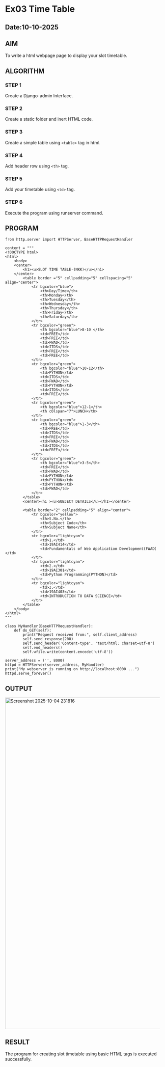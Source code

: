 # Ex03 Time Table
## Date:10-10-2025

## AIM
To write a html webpage page to display your slot timetable.

## ALGORITHM
### STEP 1
Create a Django-admin Interface.

### STEP 2
Create a static folder and inert HTML code.

### STEP 3
Create a simple table using ```<table>``` tag in html.

### STEP 4
Add header row using ```<th>``` tag.

### STEP 5
Add your timetable using ```<td>``` tag.

### STEP 6
Execute the program using runserver command.

## PROGRAM
```
from http.server import HTTPServer, BaseHTTPRequestHandler

content = """
<!DOCTYPE html>
<html>
    <body>
    <center>
        <h1><u>SLOT TIME TABLE-(NKK)</u></h1>
    </center>
        <table border ="5" cellpadding="5" cellspacing="5" align="center">
            <tr bgcolor="blue">
                <th>Day/Time</th>
                <th>Monday</th>
                <th>Tuesday</th>
                <th>Wednesday</th>
                <th>Thursday</th>
                <th>Friday</th>
                <th>Saturday</th>
            </tr>
            <tr bgcolor="green">
                <th bgcolor="blue">8-10 </th>
                <td>FREE</td>
                <td>FREE</td>
                <td>FWAD</td>
                <td>ITDS</td>
                <td>FREE</td>
                <td>FREE</td>
            </tr>
            <tr bgcolor="green">
                <th bgcolor="blue">10-12</th>
                <td>PYTHON</td>
                <td>ITDS</td>
                <td>FWAD</td>
                <td>PYTHON</td>
                <td>ITDS</td>
                <td>FREE</td>
            </tr>
            <tr bgcolor="green">
                <th bgcolor="blue">12-1</th>
                <th cOlspan="7">LUNCH</th>
            </tr>
            <tr bgcolor="green">
                <th bgcolor="blue">1-3</th>
                <td>FREE</td>
                <td>ITDS</td>
                <td>FREE</td>
                <td>FWAD</td>
                <td>ITDS</td>
                <td>FREE</td>
            </tr>
            <tr bgcolor="green">
                <th bgcolor="blue">3-5</th>
                <td>FREE</td>
                <td>FWAD</td>
                <td>PYTHON</td>
                <td>PYTHON</td>
                <td>PYTHON</td>
                <td>FWAD</td>
            </tr>
        </table>
        <center><h1 ><u>SUBJECT DETAILS</u></h1></center>
        
        <table border="2" cellpadding="5" align="center">
            <tr bgcolor="yellow">
                <th>S.No.</th>
                <th>Subject Code</th>
                <th>Subject Name</th>
            </tr>
            <tr bgcolor="lightcyan">
                <td>1.</td>
                <td>19AI414</td>
                <td>Fundamentals of Web Application Development(FWAD)</td>
            </tr>
            <tr bgcolor="lightcyan">
                <td>2.</td>
                <td>19AI301</td>
                <td>Python Programming(PYTHON)</td>
            </tr>
            <tr bgcolor="lightcyan">
                <td>3.</td>
                <td>19AI403</td>
                <td>INTRODUCTION TO DATA SCIENCE</td>
            </tr>
        </table>
    </body>
</html>
"""

class MyHandler(BaseHTTPRequestHandler):
    def do_GET(self):
        print("Request received from:", self.client_address)
        self.send_response(200)
        self.send_header('Content-type', 'text/html; charset=utf-8')
        self.end_headers()
        self.wfile.write(content.encode('utf-8'))

server_address = ('', 8000)
httpd = HTTPServer(server_address, MyHandler)
print("My webserver is running on http://localhost:8000 ...")
httpd.serve_forever()
```



## OUTPUT
<img width="1920" height="1080" alt="Screenshot 2025-10-04 231816" src="https://github.com/user-attachments/assets/7176151a-5b03-40b3-98a8-f5e8a9929c94" />


## RESULT
The program for creating slot timetable using basic HTML tags is executed successfully.
